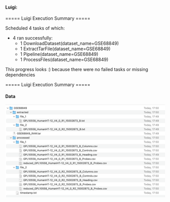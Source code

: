 #### Luigi:

===== Luigi Execution Summary =====

Scheduled 4 tasks of which:
* 4 ran successfully:
    - 1 DownloadDataset(dataset_name=GSE68849)
    - 1 ExtractTarFile(dataset_name=GSE68849)
    - 1 Pipeline(dataset_name=GSE68849)
    - 1 ProcessFiles(dataset_name=GSE68849)

This progress looks :) because there were no failed tasks or missing dependencies

===== Luigi Execution Summary =====

#### Data

![Files](Files.png)
